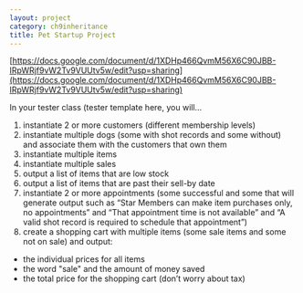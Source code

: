```yaml
---
layout: project
category: ch9inheritance
title: Pet Startup Project
---
```

[https://docs.google.com/document/d/1XDHp466QvmM56X6C90JBB-IRpWRjf9vW2Tv9VUUtv5w/edit?usp=sharing](https://docs.google.com/document/d/1XDHp466QvmM56X6C90JBB-IRpWRjf9vW2Tv9VUUtv5w/edit?usp=sharing)


In your tester class (tester template here, you will…

1. instantiate 2 or more customers (different membership levels)
2. instantiate multiple dogs (some with shot records and some without) and associate them with the customers that own them
3. instantiate multiple items
4. instantiate multiple sales
5. output a list of items that are low stock
6. output a list of items that are past their sell-by date
7. instantiate 2 or more appointments (some successful and some that will generate output such as “Star Members can make item purchases only, no appointments” and “That appointment time is not available” and “A valid shot record is required to schedule that appointment”)
8. create a shopping cart with multiple items (some sale items and some not on sale) and output:
  - the individual prices for all items
  - the word "sale" and the amount of money saved
  - the total price for the shopping cart (don’t worry about tax)
